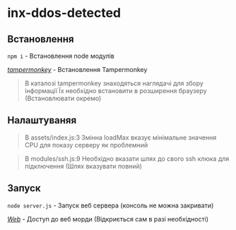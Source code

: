 # inx-ddos-detected
## Встановлення 
`npm i` - Встановлення node модулів

*[tampermonkey](https://chrome.google.com/webstore/detail/tampermonkey/dhdgffkkebhmkfjojejmpbldmpobfkfo?hl=uk)* - Встановлення Tampermonkey 
> В каталозі tampermonkey знаходяться наглядачі для збору інформації
> Їх необхідно встановити в розширення браузеру (Встановлювати окремо)

## Налаштуваняя 
> В assets/index.js:3 Змінна loadMax вказує мінімальне значення CPU для показу серверу як проблемний

> В modules/ssh.js:9 Необхідно вказати шлях до свого ssh клюка для підключення (Шлях вказувати повний)

## Запуск
`node server.js` - Запуск веб сервера (консоль не можна закривати)

*[Web](https://localhost:1325)* - Доступ до веб морди (Відкриється сам в разі необхідності)